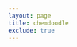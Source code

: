 ```yaml
---
layout: page
title: chemdoodle
exclude: true
---
```

<script>
	function alertMolecule(mol) {
	        let message = 'This molecule contains ' + mol.atoms.length + ' atoms and ' + mol.bonds.length + ' bonds.';
	        alert(message);
	    }
		
    let mol = new ChemDoodle.structures.Molecule();
    let carbon = new ChemDoodle.structures.Atom('C');
    let oxygen = new ChemDoodle.structures.Atom('O');
    let bond = new ChemDoodle.structures.Bond(carbon, oxygen, 1);
    mol.atoms[0] = carbon;
    mol.atoms[1] = oxygen;
    mol.bonds[0] = bond;
    alertMolecule(mol);
</script>